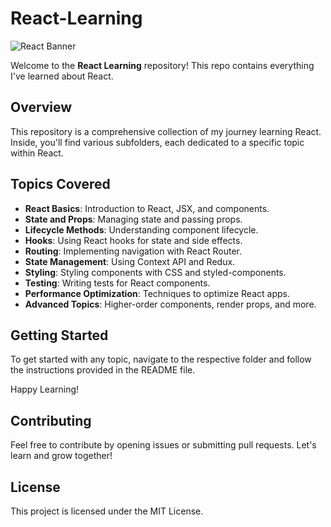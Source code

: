 # React-Learning
![React Banner](https://quilltez.com/sites/default/files/2023-11/1_U62pEikCBvM1gjIDlAry7Q.png)

Welcome to the **React Learning** repository! This repo contains everything I've learned about React.

## Overview

This repository is a comprehensive collection of my journey learning React. Inside, you'll find various subfolders, each dedicated to a specific topic within React.

## Topics Covered

- **React Basics**: Introduction to React, JSX, and components.
- **State and Props**: Managing state and passing props.
- **Lifecycle Methods**: Understanding component lifecycle.
- **Hooks**: Using React hooks for state and side effects.
- **Routing**: Implementing navigation with React Router.
- **State Management**: Using Context API and Redux.
- **Styling**: Styling components with CSS and styled-components.
- **Testing**: Writing tests for React components.
- **Performance Optimization**: Techniques to optimize React apps.
- **Advanced Topics**: Higher-order components, render props, and more.

## Getting Started

To get started with any topic, navigate to the respective folder and follow the instructions provided in the README file.

Happy Learning!

## Contributing

Feel free to contribute by opening issues or submitting pull requests. Let's learn and grow together!

## License

This project is licensed under the MIT License.